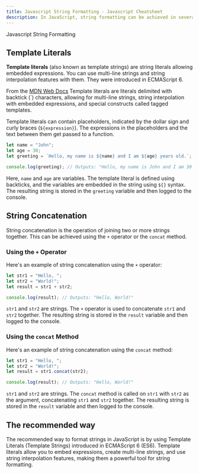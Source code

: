 ```yaml
---
title: Javascript String Formatting - Javascript Cheatsheet
description: In JavaScript, string formatting can be achieved in several ways. One common method is using template literals.
---
```


<base-title :title="frontmatter.title" :description="frontmatter.description">
Javascript String Formatting
</base-title>

## Template Literals

**Template literals** (also known as template strings) are string literals allowing embedded expressions. You can use multi-line strings and string interpolation features with them. They were introduced in ECMAScript 6.

<base-disclaimer>
  <base-disclaimer-title>
    From the <a href="https://developer.mozilla.org/en-US/docs/Web/JavaScript/Reference/Template_literals" target="_blank">MDN Web Docs</a>
  </base-disclaimer-title>
  <base-disclaimer-content>
    Template literals are literals delimited with backtick (`) characters, allowing for multi-line strings, string interpolation with embedded expressions, and special constructs called tagged templates.
  </base-disclaimer-content>
</base-disclaimer>

Template literals can contain placeholders, indicated by the dollar sign and curly braces (`${expression}`). The expressions in the placeholders and the text between them get passed to a function.

```javascript
let name = "John";
let age = 30;
let greeting = `Hello, my name is ${name} and I am ${age} years old.`;

console.log(greeting); // Outputs: "Hello, my name is John and I am 30 years old."
```

Here, `name` and `age` are variables. The template literal is defined using backticks, and the variables are embedded in the string using `${}` syntax. The resulting string is stored in the `greeting` variable and then logged to the console.

## String Concatenation

String concatenation is the operation of joining two or more strings together. This can be achieved using the `+` operator or the `concat` method.

### Using the `+` Operator

Here's an example of string concatenation using the `+` operator:

```javascript
let str1 = "Hello, ";
let str2 = "World!";
let result = str1 + str2;

console.log(result); // Outputs: "Hello, World!"
```

`str1` and `str2` are strings. The `+` operator is used to concatenate `str1` and `str2` together. The resulting string is stored in the `result` variable and then logged to the console.

### Using the `concat` Method

Here's an example of string concatenation using the `concat` method:

```javascript
let str1 = "Hello, ";
let str2 = "World!";
let result = str1.concat(str2);

console.log(result); // Outputs: "Hello, World!"
```

`str1` and `str2` are strings. The `concat` method is called on `str1` with `str2` as the argument, concatenating `str1` and `str2` together. The resulting string is stored in the `result` variable and then logged to the console.

## The recommended way

The recommended way to format strings in JavaScript is by using Template Literals (Template Strings) introduced in ECMAScript 6 (ES6). Template literals allow you to embed expressions, create multi-line strings, and use string interpolation features, making them a powerful tool for string formatting.
